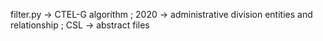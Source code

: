 filter.py  -> CTEL-G algorithm   ;   2020       -> administrative division entities and relationship   ;    CSL        -> abstract files
